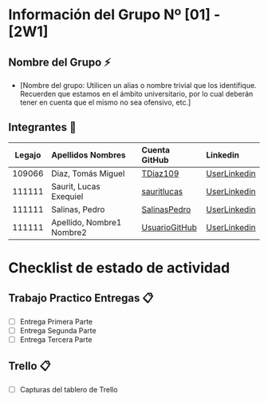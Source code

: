 # Información del Grupo Nº [01] - [2W1]


## Nombre del Grupo :zap:

* [Nombre del grupo: Utilicen un alias o nombre trivial que los identifique. Recuerden que estamos en el ámbito universitario, por lo cual deberán tener en cuenta que el mismo no sea ofensivo, etc.]


## Integrantes :busts_in_silhouette:

| Legajo| Apellidos Nombres  | Cuenta GitHub | Linkedin
| :------: | :-------- | :-------- | :-------- |
| 109066 | Diaz, Tomás Miguel        |[TDiaz109](https://github.com/TDiaz109)|[UserLinkedin](https://ar.linkedin.com/)|
| 111111 | Saurit, Lucas Exequiel|[sauritlucas](https://github.com/sauritlucas)|[UserLinkedin](https://ar.linkedin.com/)|
| 111111 | Salinas, Pedro |[SalinasPedro](https://github.com/SalinasPedro)|[UserLinkedin](https://ar.linkedin.com/)|
| 111111 | Apellido, Nombre1 Nombre2 |[UsuarioGitHub](https://github.com/xxxx)|[UserLinkedin](https://ar.linkedin.com/)|


# Checklist de estado de actividad

## Trabajo Practico Entregas :clipboard:
- [ ] Entrega Primera Parte
- [ ] Entrega Segunda Parte
- [ ] Entrega Tercera Parte

## Trello :clipboard:
- [ ] Capturas del tablero de Trello
